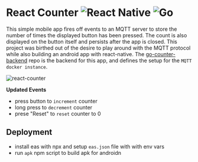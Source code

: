# React Counter ![React Native](https://img.shields.io/badge/react_native-%2320232a.svg?style=flat&logo=react&logoColor=%2361DAFB) ![Go](https://img.shields.io/badge/go-%2300ADD8.svg?style=flat&logo=go&logoColor=white)
This simple mobile app fires off events to an MQTT server to store the number of times the displayed button has been pressed. The count is also displayed on the button itself and persists after the app is closed. This project was birthed out of the desire to play around with the MQTT protocol while also building an android app with react-native. The [go-counter-backend](https://github.com/jhawk7/go-counter-backend) repo is the backend for this app, and defines the setup for the `MQTT docker instance`.


![react-counter](https://github.com/user-attachments/assets/5bde7f0d-329b-4568-83d5-b1fb00cdcd26)

**Updated Events**
- press button to `increment` counter
- long press to `decrement` counter
- prese "Reset" to `reset` counter to 0

## Deployment
- install eas with npx and setup `eas.json` file with with env vars
- run `apk` npm script to build apk for androidn
